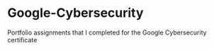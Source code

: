 # Google-Cybersecurity
Portfolio assignments that I completed for the Google Cybersecurity certificate
